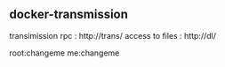## docker-transmission

transimission rpc : http://trans/
access to files : http://dl/

root:changeme
me:changeme

